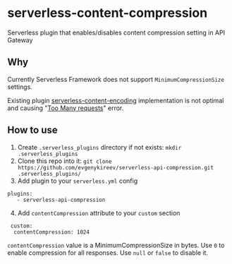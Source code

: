 # serverless-content-compression
Serverless plugin that enables/disables content compression setting in API Gateway

## Why 
Currently Serverless Framework does not support `MinimumCompressionSize` settings.
 
Existing plugin [serverless-content-encoding](https://github.com/dong-dohai/serverless-content-encoding) implementation
is not optimal and causing "[Too Many requests](https://github.com/dong-dohai/serverless-content-encoding/issues/2)" error.


## How to use
1. Create `.serverless_plugins` directory if not exists:
 `mkdir .serverless_plugins`
2. Clone this repo into it:
 `git clone https://github.com/evgenykireev/serverless-api-compression.git .serverless_plugins/`
3. Add plugin to your `serverless.yml` config
 ```
 plugins:
    - serverless-api-compression
```

4. Add `contentCompression` attribute to your `custom` section
```
 custom:
  contentCompression: 1024

```

 `contentCompression` value is a MinimumCompressionSize in bytes. Use `0` to enable compression for all responses. 
 Use `null` or `false` to disable it.
 